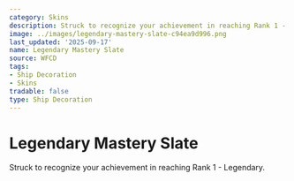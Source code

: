 ```yaml
---
category: Skins
description: Struck to recognize your achievement in reaching Rank 1 - Legendary.
image: ../images/legendary-mastery-slate-c94ea9d996.png
last_updated: '2025-09-17'
name: Legendary Mastery Slate
source: WFCD
tags:
- Ship Decoration
- Skins
tradable: false
type: Ship Decoration
---
```


# Legendary Mastery Slate

Struck to recognize your achievement in reaching Rank 1 - Legendary.

